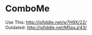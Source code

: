 ComboMe
=======
Use This: http://jsfiddle.net/w7H9X/22/
<br>
Outdated: http://jsfiddle.net/M5pxJ/43/
